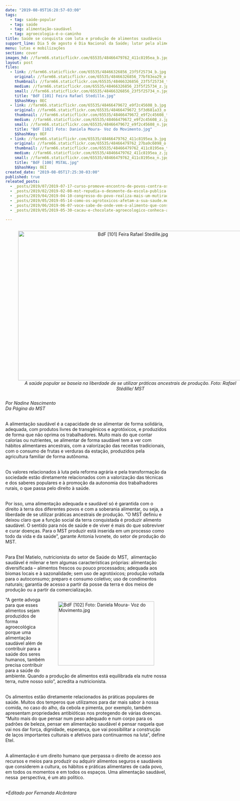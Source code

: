 ```yaml
---
date: "2019-08-05T16:28:57-03:00"
tags:
  - tag: saúde-popular
  - tag: saúde
  - tag: alimentação-saudável
  - tag: agroecologia-é-o-caminho
title: Saúde se conquista com luta e produção de alimentos saudáveis
support_line: Dia 5 de agosto é Dia Nacional da Saúde; lutar pela alimentação saudável é lutar pelo direito à saúde
menu: lutas e mobilizações
section: cover
images_hd: //farm66.staticflickr.com/65535/48466479762_411c8195ea_b.jpg
layout: post
files:
  - link: //farm66.staticflickr.com/65535/48466326856_23f5f25734_b.jpg
    original: //farm66.staticflickr.com/65535/48466326856_77bf83ea29_o.jpg
    thumbnail: //farm66.staticflickr.com/65535/48466326856_23f5f25734_t.jpg
    medium: //farm66.staticflickr.com/65535/48466326856_23f5f25734_z.jpg
    small: //farm66.staticflickr.com/65535/48466326856_23f5f25734_n.jpg
    title: "BdF [101] Feira Rafael Stedille.jpg"
    $$hashKey: 0EC
  - link: //farm66.staticflickr.com/65535/48466479672_e9f2c45608_b.jpg
    original: //farm66.staticflickr.com/65535/48466479672_5f3d681a33_o.jpg
    thumbnail: //farm66.staticflickr.com/65535/48466479672_e9f2c45608_t.jpg
    medium: //farm66.staticflickr.com/65535/48466479672_e9f2c45608_z.jpg
    small: //farm66.staticflickr.com/65535/48466479672_e9f2c45608_n.jpg
    title: "BdF [102] Foto: Daniela Moura- Voz do Movimento.jpg"
    $$hashKey: 0EF
  - link: //farm66.staticflickr.com/65535/48466479762_411c8195ea_b.jpg
    original: //farm66.staticflickr.com/65535/48466479762_27ba9c6098_o.jpg
    thumbnail: //farm66.staticflickr.com/65535/48466479762_411c8195ea_t.jpg
    medium: //farm66.staticflickr.com/65535/48466479762_411c8195ea_z.jpg
    small: //farm66.staticflickr.com/65535/48466479762_411c8195ea_n.jpg
    title: "BdF [100] MSTAL.jpg"
    $$hashKey: 0EI
created_date: "2019-08-05T17:25:30-03:00"
published: true
releated_posts:
  - _posts/2019/07/2019-07-17-curso-promove-encontro-de-povos-contra-os-agrotoxicos-no-mato-grosso.md
  - _posts/2019/02/2019-02-08-mst-repudia-o-desmonte-da-escola-publica-de-saude.md
  - _posts/2019/04/2019-04-10-congresso-do-povo-realiza-mais-um-mutirao-de-solidariedade-em-curitiba-pr.md
  - _posts/2019/05/2019-05-14-como-os-agrotoxicos-afetam-a-sua-saude.md
  - _posts/2019/06/2019-06-07-voce-sabe-de-onde-vem-o-alimento-que-consome.md
  - _posts/2019/05/2019-05-30-cacau-e-chocolate-agroecologico-conheca-a-producao-que-cresce-no-norte-do-pais.md

---
```

<div style="text-align:center">
<figure class="image" style="display:inline-block"><img alt="BdF [101] Feira Rafael Stedille.jpg" height="467" src="//farm66.staticflickr.com/65535/48466326856_23f5f25734_b.jpg" width="700" />
<figcaption><em>A sa&uacute;de popular se baseia na liberdade de se utilizar pr&aacute;ticas ancestrais de produ&ccedil;&atilde;o. Foto: Rafael St&eacute;dille/ MST</em></figcaption>
</figure>
</div>

<p><em>Por Nadine Nascimento<br />
Da P&aacute;gina do MST</em><br />
&nbsp;</p>

<p>A alimenta&ccedil;&atilde;o saud&aacute;vel &eacute; a capacidade de se alimentar de forma solid&aacute;ria, adequada, com produtos livres de transg&ecirc;nicos e agrot&oacute;xicos, e produzidos de forma que n&atilde;o oprima os trabalhadores. Muito mais do que contar calorias ou nutrientes, se alimentar de forma saud&aacute;vel tem a ver com h&aacute;bitos alimentares ancestrais, com a valoriza&ccedil;&atilde;o das receitas tradicionais, com o consumo de frutas e verduras da esta&ccedil;&atilde;o, produzidos pela agricultura familiar de forma aut&ocirc;noma.<br />
&nbsp;</p>

<p>Os valores relacionados &agrave; luta pela reforma agr&aacute;ria e pela transforma&ccedil;&atilde;o da sociedade est&atilde;o diretamente relacionados com a valoriza&ccedil;&atilde;o das t&eacute;cnicas e dos saberes populares e &agrave; promo&ccedil;&atilde;o da autonomia dos trabalhadores rurais, o que passa pelo direito &agrave; sa&uacute;de.<br />
&nbsp;</p>

<p>Por isso, uma alimenta&ccedil;&atilde;o adequada e saud&aacute;vel s&oacute; &eacute; garantida com o direito &agrave; terra dos diferentes povos e com a soberania alimentar, ou seja, a liberdade de se utilizar pr&aacute;ticas ancestrais de produ&ccedil;&atilde;o. &ldquo;O MST definiu e deixou claro que a fun&ccedil;&atilde;o social da terra conquistada &eacute; produzir alimento saud&aacute;vel. O sentido para n&oacute;s de sa&uacute;de e de viver &eacute; mais do que sobreviver e curar doen&ccedil;as. Para o MST produzir est&aacute; inserida em um processo como todo da vida e da sa&uacute;de&rdquo;, garante Antonia Ivonete, do setor de produ&ccedil;&atilde;o do MST.<br />
&nbsp;</p>

<p>Para Etel Matielo, nutricionista do setor de Sa&uacute;de do MST,&nbsp; alimenta&ccedil;&atilde;o saud&aacute;vel &eacute; milenar e tem algumas caracter&iacute;sticas pr&oacute;prias: alimenta&ccedil;&atilde;o diversificada &ndash; alimentos frescos ou pouco processados; adequada aos biomas locais e &agrave; sazonalidade; sem uso de agrot&oacute;xicos; produ&ccedil;&atilde;o voltada para o autoconsumo; preparo e consumo coletivo; uso de condimentos naturais; garantia de acesso a partir da posse da terra e dos meios de produ&ccedil;&atilde;o ou a partir da comercializa&ccedil;&atilde;o.</p>

<figure class="image" style="float:right"><img alt="BdF [102] Foto: Daniela Moura- Voz do Movimento.jpg" height="200" src="//farm66.staticflickr.com/65535/48466479672_e9f2c45608_b.jpg" width="300" />
<figcaption></figcaption>
</figure>

<p>&ldquo;A gente advoga para que esses alimentos sejam produzidos de forma agroecol&oacute;gica porque uma alimenta&ccedil;&atilde;o saud&aacute;vel al&eacute;m de contribuir para a sa&uacute;de dos seres humanos, tamb&eacute;m precisa contribuir para a sa&uacute;de do ambiente. Quando a produ&ccedil;&atilde;o de alimentos est&aacute; equilibrada ela nutre nossa terra, nutre nosso solo&rdquo;, acredita a nutricionista.&nbsp;<br />
&nbsp;</p>

<p>Os alimentos est&atilde;o diretamente relacionados &agrave;s pr&aacute;ticas populares de sa&uacute;de. Muitos dos temperos que utilizamos para dar mais sabor &agrave; nossa comida, no caso do alho, da cebola e pimenta, por exemplo, tamb&eacute;m apresentam propriedades antibi&oacute;ticas nos protegendo de v&aacute;rias doen&ccedil;as. &ldquo;Muito mais do que pensar num peso adequado e num corpo para os padr&otilde;es de beleza, pensar em alimenta&ccedil;&atilde;o saud&aacute;vel &eacute; pensar naquela que vai nos dar for&ccedil;a, dignidade, esperan&ccedil;a, que vai possibilitar a constru&ccedil;&atilde;o de la&ccedil;os importantes culturais e afetivos para continuarmos na luta&rdquo;, define Etel.&nbsp;<br />
&nbsp;</p>

<p>A alimenta&ccedil;&atilde;o &eacute; um direito humano que perpassa o direito de acesso aos recursos e meios para produzir ou adquirir alimentos seguros e saud&aacute;veis que considerem a cultura, os h&aacute;bitos e pr&aacute;ticas alimentares de cada povo, em todos os momentos e em todos os espa&ccedil;os. Uma alimenta&ccedil;&atilde;o saud&aacute;vel, nessa&nbsp; perspectiva, &eacute; um ato pol&iacute;tico.&nbsp;</p>

<p><br />
<em>*Editado por Fernanda Alc&acirc;ntara</em></p>
